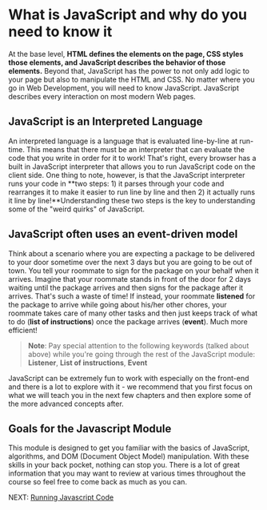# What is JavaScript and why do you need to know it

At the base level, **HTML defines the elements on the page, CSS styles those elements, and JavaScript describes the behavior of those elements.** Beyond that, JavaScript has the power to not only add logic to your page but also to manipulate the HTML and CSS. No matter where you go in Web Development, you will need to know JavaScript. JavaScript describes every interaction on most modern Web pages.

## JavaScript is an Interpreted Language

An interpreted language is a language that is evaluated line-by-line at run-time. This means that there must be an interpreter that can evaluate the code that you write in order for it to work! That's right, every browser has a built in JavaScript interpreter that allows you to run JavaScript code on the client side. One thing to note, however, is that the JavaScript interpreter runs your code in **two steps: 1) it parses through your code and rearranges it to make it easier to run line by line and then 2) it actually runs it line by line!**Understanding these two steps is the key to understanding some of the "weird quirks" of JavaScript.

## JavaScript often uses an event-driven model

Think about a scenario where you are expecting a package to be delivered to your door sometime over the next 3 days but you are going to be out of town. You tell your roommate to sign for the package on your behalf when it arrives. Imagine that your roommate stands in front of the door for 2 days waiting until the package arrives and then signs for the package after it arrives. That's such a waste of time! If instead, your roommate **listened** for the package to arrive while going about his/her other chores, your roommate takes care of many other tasks and then just keeps track of what to do (**list of instructions**) once the package arrives (**event**). Much more efficient!

> **Note**: Pay special attention to the following keywords (talked about above) while you're going through the rest of the JavaScript module: **Listener**, **List of instructions**, **Event**

JavaScript can be extremely fun to work with especially on the front-end and there is a lot to explore with it - we recommend that you first focus on what we will teach you in the next few chapters and then explore some of the more advanced concepts after.

## Goals for the Javascript Module

This module is designed to get you familiar with the basics of JavaScript, algorithms, and DOM (Document Object Model) manipulation. With these skills in your back pocket, nothing can stop you. There is a lot of great information that you may want to review at various times throughout the course so feel free to come back as much as you can.

NEXT: [Running Javascript Code](./running_js.md)
